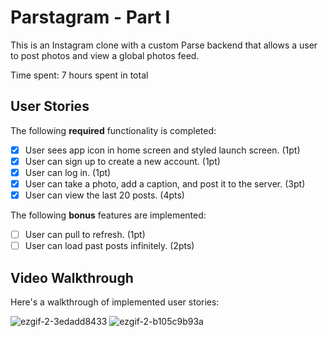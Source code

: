 # Parstagram - Part I

This is an Instagram clone with a custom Parse backend that allows a user to post photos and view a global photos feed.

Time spent: 7 hours spent in total

## User Stories

The following **required** functionality is completed:

- [x] User sees app icon in home screen and styled launch screen. (1pt)
- [x] User can sign up to create a new account. (1pt)
- [x] User can log in. (1pt)
- [x] User can take a photo, add a caption, and post it to the server. (3pt)
- [x] User can view the last 20 posts. (4pts)

The following **bonus** features are implemented:

- [ ] User can pull to refresh. (1pt)
- [ ] User can load past posts infinitely. (2pts)

## Video Walkthrough

Here's a walkthrough of implemented user stories:

![ezgif-2-3edadd8433](https://user-images.githubusercontent.com/99046066/196001409-daa6823a-c8cd-4df4-80be-c312f952a5d4.gif)
![ezgif-2-b105c9b93a](https://user-images.githubusercontent.com/99046066/196001359-7debed8f-a998-40ea-8950-cefb43d3430e.gif)
